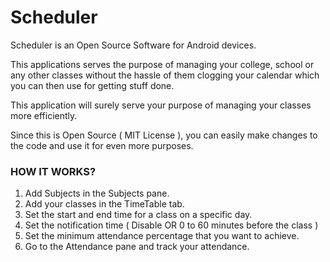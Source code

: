 # Scheduler


Scheduler is an Open Source Software for Android devices.

This applications serves the purpose of managing your college, school or any other classes without the hassle of them 
clogging your calendar which you can then use for getting stuff done.

This application will surely serve your purpose of managing your classes more efficiently. 

Since this is Open Source ( MIT License ), you can easily make changes to the code and use it for even more purposes.

### HOW IT WORKS?

1. Add Subjects in the Subjects pane.
2. Add your classes in the TimeTable tab.
3. Set the start and end time for a class on a specific day.
4. Set the notification time ( Disable OR 0 to 60 minutes before the class )
5. Set the minimum attendance percentage that you want to achieve.
6. Go to the Attendance pane and track your attendance.
